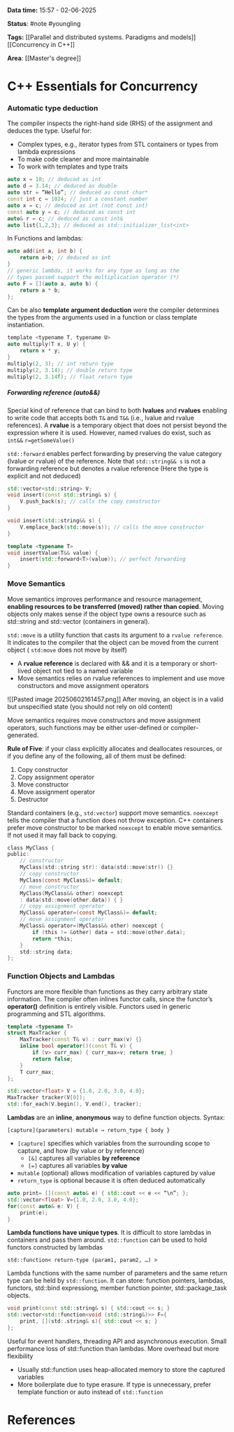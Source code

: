 **Data time:** 15:57 - 02-06-2025

**Status**: #note #youngling 

**Tags:** [[Parallel and distributed systems. Paradigms and models]] [[Concurrency in C++]]

**Area**: [[Master's degree]]
# C++ Essentials for Concurrency

### Automatic type deduction
The compiler inspects the right-hand side (RHS) of the assignment and deduces the type. Useful for:
- Complex types, e.g., iterator types from STL containers or types from lambda expressions
- To make code cleaner and more maintainable
- To work with templates and type traits

```c++
auto x = 10; // deduced as int
auto d = 3.14; // deduced as double
auto str = “Hello”; // deduced as const char*
const int c = 1024; // just a constant number
auto x = c; // deduced as int (not const int)
const auto y = c; // deduced as const int
auto& r = c; // deduced as const int&
auto list{1,2,3}; // deduced as std::initializer_list<int>
```

In Functions and lambdas:
```c
auto add(int a, int b) {
	return a+b; // deduced as int
}
// generic lambda, it works for any type as long as the
// types passed support the multiplication operator (*)
auto F = [](auto a, auto b) {
	return a * b;
};
```

Can be also **template argument deduction** were the compiler determines the types from the arguments used in a function or class template instantiation. 
```c
template <typename T, typename U>
auto multiply(T x, U y) {
	return x * y;
}
multiply(2, 3); // int return type
multiply(2, 3.14); // double return type
multiply(2, 3.14f); // float return type
```
##### Forwarding reference (auto&&)
Special kind of reference that can bind to both **lvalues** and **rvalues** enabling to write code that accepts both `T&` and `T&&` (i.e., lvalue and rvalue references). A **rvalue** is a temporary object that does not persist beyond the expression where it is used. However, named rvalues do exist, such as `int&&` `r=getSomeValue()`

`std::forward` enables perfect forwarding by preserving the value category (lvalue or rvalue) of the reference. Note that `std::string&& s` is not a forwarding reference but denotes a rvalue reference (Here the type is explicit and not deduced)

```c++
std::vector<std::string> V;
void insert(const std::string& s) {
	V.push_back(s); // calls the copy constructor
}

void insert(std::string&& s) {
	V.emplace_back(std::move(s)); // calls the move constructor
}

template <typename T>
void insertValue(T&& value) {
	insert(std::forward<T>(value)); // perfect forwarding
}
```

### Move Semantics
Move semantics improves performance and resource management, **enabling resources to be transferred (moved) rather than copied**. Moving objects only makes sense if the object type owns a resource such as std::string and std::vector (containers in general).

`std::move` is a utility function that casts its argument to a `rvalue reference`. It indicates to the compiler that the object can be moved from the current object ( `std:move`  does not move by itself)
- A **rvalue reference** is declared with && and it is a temporary or short-lived object not tied to a named variable
- Move semantics relies on rvalue references to implement and use move constructors and move assignment operators

![[Pasted image 20250602161457.png]]
After moving, an object is in a valid but unspecified state (you should not rely on old content)

Move semantics requires move constructors and move assignment operators, such functions may be either user-defined or compiler-generated.

**Rule of Five**: if your class explicitly allocates and deallocates resources, or if you define any of the following, all of them must be defined:
1. Copy constructor
2. Copy assignment operator
3. Move constructor
4. Move assignment operator
5. Destructor

Standard containers (e.g., `std:vector`) support move semantics. `noexcept` tells the compiler that a function does not throw exception. C++ containers prefer move constructor to be marked `noexcept` to enable move semantics. If not used it may fall back to copying.

```c
class MyClass {
public:
	// constructor
	MyClass(std::string str): data(std::move(str)) {}
	// copy constructor
	MyClass(const MyClass&)= default;
	// move constructor
	MyClass(MyClass&& other) noexcept
	: data(std::move(other.data)) { }
	// copy assignment operator
	MyClass& operator=(const MyClass&)= default;
	// move assignment operator
	MyClass& operator=(MyClass&& other) noexcept {
		if (this != &other) data = std::move(other.data);
		return *this;
	}
	std::string data;
};
```

### Function Objects and Lambdas
Functors are more flexible than functions as they carry arbitrary state information. The compiler often inlines functor calls, since the functor’s **operator()** definition is entirely visible. Functors used in generic programming and STL algorithms.

```c++
template <typename T>
struct MaxTracker {
	MaxTracker(const T& v) : curr_max(v) {}
	inline bool operator()(const T& v) {
		if (v> curr_max) { curr_max=v; return true; }
		return false;
	}
	T curr_max;
};

std::vector<float> V = {1.0, 2.0, 3.0, 4.0};
MaxTracker tracker(V[0]);
std::for_each(V.begin(), V.end(), tracker);
```

**Lambdas** are an **inline**, **anonymous** way to define function objects. Syntax:
```
[capture](parameters) mutable → return_type { body }
```
- `[capture]` specifies which variables from the surrounding scope to capture, and how (by value or by reference)
	- `[&]` captures all variables **by reference**
	- `[=]` captures all variables **by value**
- `mutable` (optional) allows modification of variables captured by value
- `return_type` is optional because it is often deduced automatically

```c++
auto print= [](const auto& e) { std::cout << e << “\n”; };
std::vector<float> V={1.0, 2.0, 3.0, 4.0};
for(const auto& e: V) {
	print(e);
}
```

**Lambda functions have unique types**. It is difficult to store lambdas in containers and pass them around. `std::function` can be used to hold functors constructed by lambdas
```
std::function< return-type (param1, param2, …) >
```
Lambda functions with the same number of parameters and the same return type can be held by `std::function`. It can store: function pointers, lambdas, functors, std::bind expressiong, member function pointer, std::package_task objects.

```c++
void print(const std::string& s) { std::cout << s; }
std::vector<std::function<void (std::string&)>> F={
	print, [](std:.string& s){ std::cout << s; } 
};
```

Useful for event handlers, threading API and asynchronous execution. Small performance loss of std::function than lambdas. More overhead but more flexibility
- Usually std::function uses heap-allocated memory to store the captured variables
- More boilerplate due to type erasure. If type is unnecessary, prefer template function or auto instead of `std::function`
# References